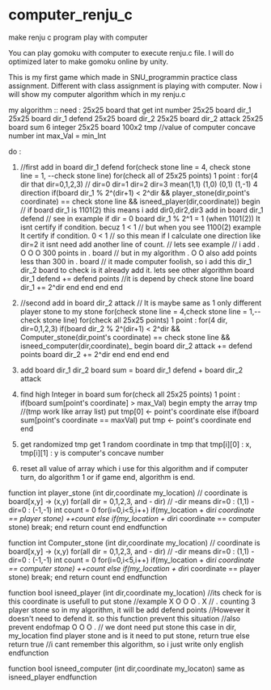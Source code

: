 # computer_renju_c
make renju c program play with computer

You can play gomoku with computer to execute renju.c file. 
I will do optimized later to make gomoku online by unity.

This is my first game which made in SNU_programmin practice class assignment.
Different with class assignment is playing with computer.
Now i will show my computer algorithm which in my renju.c

my algorithm ::
need :
25x25 board that get int number
25x25 board dir_1
25x25 board dir_1 defend
25x25 board dir_2
25x25 board dir_2 attack
25x25 board sum
6 integer 25x25 board
100x2 tmp //value of computer concave number
int max_Val = min_Int

do :
1. //first add in board dir_1 defend
   for(check stone line = 4, check stone line = 1, --check stone line)
     for(check all of 25x25 points)
       1 point :
         for(4 dir that dir=0,1,2,3)     // dir=0 dir=1 dir=2 dir=3 mean(1,1) (1,0) (0,1) (1,-1) 4 direction
           if(board dir_1 % 2^(dir+1) < 2^dir && player_stone(dir,point's coordinate) == check stone line && isneed_player(dir,coordinate)) begin
   // if board dir_1 is 1101(2) this means i add dir0,dir2,dir3 add in board dir_1 defend
   // see in example if dir = 0 board dir_1 % 2^1 = 1 (when 1101(2)) It isnt certify if condition. becuz 1 < 1
   // but when you see 1100(2) example It certify if condition. 0 < 1
   // so this mean if I calculate one direction like dir=2 it isnt need add another line of count.
   // lets see example
   // i add . O O O 300 points in . board
   // but in my algorithm . O O also add points less than 300 in . board
   // it made computer foolish, so i add this dir_1 dir_2 board to check is it already add it. lets see other algorithm
             board dir_1 defend += defend points //it is depend by check stone line
             board dir_1 += 2^dir
             end
           end
         end
       end

3. //second add in board dir_2 attack // It is maybe same as 1 only different player stone to my stone
   for(check stone line = 4,check stone line = 1,--check stone line)
     for(check all 25x25 points)
       1 point :
         for(4 dir, dir=0,1,2,3)
           if(board dir_2 % 2^(dir+1) < 2^dir && Computer_stone(dir,point's coordinate) == check stone line && isneed_computer(dir,coordinate)_ begin
            board dir_2 attack += defend points
            board dir_2 += 2^dir
            end
         end
      end
   end

4. add board dir_1 dir_2
   board sum = board dir_1 defend + board dir_2 attack

5. find high Integer in board sum
   for(check all 25x25 points)
      1 point :
         if(board sum[point's coordinate] > max_Val) begin
            empty the array tmp    //(tmp work like array list)
            put tmp[0] <- point's coordinate
         else if(board sum[point's coordinate == maxVal)
            put tmp <- point's coordinate
         end
      end

6. get randomized tmp
   get 1 random coordinate in tmp
   that tmp[i][0] : x, tmp[i][1] : y is computer's concave number

7. reset all value of array which i use for this algorithm
   and if computer turn, do algorithm 1
   or if game end, algorithm is end.

function int player_stone (int dir,coordinate my_location) // coordinate is board[x,y] -> (x,y)
   for(all dir = 0,1,2,3, and - dir) // -dir means dir=0 : (1,1) -dir=0 : (-1,-1)
      int count = 0
      for(i=0,i<5,i++)
         if(my_location + dir*i coordinate == player stone)
            ++count
         else if(my_location + dir*i coordinate == computer stone)
            break;
      end
      return count
   end
endfunction

function int Computer_stone (int dir,coordinate my_location) // coordinate is board[x,y] -> (x,y)
   for(all dir = 0,1,2,3, and - dir) // -dir means dir=0 : (1,1) -dir=0 : (-1,-1)
      int count = 0
      for(i=0,i<5,i++)
         if(my_location + dir*i coordinate == computer stone)
            ++count
         else if(my_location + dir*i coordinate == player stone)
            break;
      end
      return count
   end
endfunction

function bool isneed_player (int dir,coordinate my_location)
   //its check for is this coordinate is usefull to put stone
   //example X O O O . X // . counting 3 player stone so in my algorithm, it will be add defend points
   //However it doesn't need to defend it. so this function prevent this situation
   //also prevent endofmap O O O . // we dont need put stone this case
   in dir, my_location find player stone
   and is it need to put stone, return true
   else return true
   //i cant remember this algorithm, so i just write only english
endfunction

function bool isneed_computer (int dir,coordinate my_locaton)
   same as isneed_player
endfunction
         
         
   
